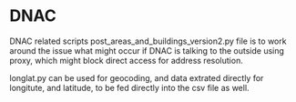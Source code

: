 # DNAC
DNAC related scripts
 post_areas_and_buildings_version2.py file is to work around the issue what might occur if DNAC is talking to the outside using proxy, which might block direct access for address resolution.
 
 longlat.py can be used for geocoding, and data extrated directly for longitute, and latitude, to be fed directly into the csv file as well.
